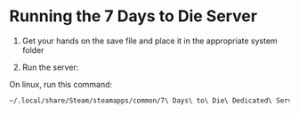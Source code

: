 
# Running the 7 Days to Die Server

1. Get your hands on the save file and place it in the appropriate system folder

2. Run the server:

On linux, run this command:

```sh
~/.local/share/Steam/steamapps/common/7\ Days\ to\ Die\ Dedicated\ Server/startserver.sh -configfile=serverconfig.xml
```